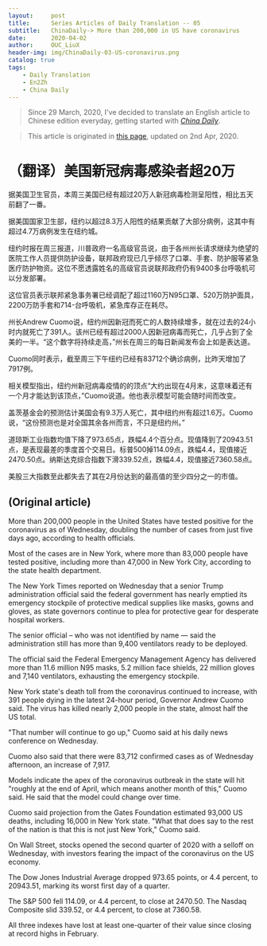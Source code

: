 ```yaml
---
layout:     post
title:      Series Articles of Daily Translation -- 05
subtitle:   ChinaDaily-> More than 200,000 in US have coronavirus
date:       2020-04-02
author:     OUC_LiuX 
header-img: img/ChinaDaily-03-US-coronavirus.png
catalog: true
tags:
    - Daily Translation
    - En2Zh
    - China Daily 
---
```


<head>
    <script src="https://cdn.mathjax.org/mathjax/latest/MathJax.js?config=TeX-AMS-MML_HTMLorMML" type="text/javascript"></script>
    <script type="text/x-mathjax-config">
        MathJax.Hub.Config({
            tex2jax: {
            skipTags: ['script', 'noscript', 'style', 'textarea', 'pre'],
            inlineMath: [['$','$']]
            }
        });
    </script>
</head>

> Since 29 March, 2020, I've decided to translate an English article to Chinese edition everyday, getting started with [*China Daily*](https://www.chinadaily.com.cn/).    

> This article is originated in [this page](https://www.chinadaily.com.cn/a/202004/02/WS5e8530cca310128217283c5f.html), updated on 2nd Apr, 2020.  

# （翻译）美国新冠病毒感染者超20万    
据美国卫生官员，本周三美国已经有超过20万人新冠病毒检测呈阳性，相比五天前翻了一番。   

据美国国家卫生部，纽约以超过8.3万人阳性的结果贡献了大部分病例，这其中有超过4.7万病例发生在纽约城。   

纽约时报在周三报道，川普政府一名高级官员说，由于各州州长请求继续为绝望的医院工作人员提供防护设备，联邦政府现已几乎倾尽了口罩、手套、防护服等紧急医疗防护物资。这位不愿透露姓名的高级官员说联邦政府仍有9400多台呼吸机可以分发部署。   

这位官员表示联邦紧急事务署已经调配了超过1160万N95口罩、520万防护面具，2200万防手套和714-台呼吸机，紧急库存正在耗尽。   

州长Andrew Cuomo说，纽约州因新冠而死亡的人数持续增多，就在过去的24小时内就死亡了391人。该州已经有超过2000人因新冠病毒而死亡，几乎占到了全美的一半。“这个数字将持续走高，”州长在周三的每日新闻发布会上如是表达道。    

Cuomo同时表示，截至周三下午纽约已经有83712个确诊病例，比昨天增加了7917例。   

相关模型指出，纽约州新冠病毒疫情的的顶点“大约出现在4月末，这意味着还有一个月才能达到该顶点，”Cuomo说道。他也表示模型可能会随时间而改变。   

盖茨基金会的预测估计美国会有9.3万人死亡，其中纽约州有超过1.6万。Cuomo说，“这份预测也是对全国其余各州而言，不只是纽约州。”     

道琼斯工业指数均值下降了973.65点，跌幅4.4个百分点。现值降到了20943.51点，是表现最差的季度首个交易日。标普500掉114.09点，跌幅4.4，现值接近2470.50点。纳斯达克综合指数下滑339.52点，跌幅4.4，现值接近7360.58点。    

美股三大指数至此都失去了其在2月份达到的最高值的至少四分之一的市值。  

## (Original article)   

More than 200,000 people in the United States have tested positive for the coronavirus as of Wednesday, doubling the number of cases from just five days ago, according to health officials.

Most of the cases are in New York, where more than 83,000 people have tested positive, including more than 47,000 in New York City, according to the state health department.

The New York Times reported on Wednesday that a senior Trump administration official said the federal government has nearly emptied its emergency stockpile of protective medical supplies like masks, gowns and gloves, as state governors continue to plea for protective gear for desperate hospital workers.

The senior official – who was not identified by name — said the administration still has more than 9,400 ventilators ready to be deployed.

The official said the Federal Emergency Management Agency has delivered more than 11.6 million N95 masks, 5.2 million face shields, 22 million gloves and 7,140 ventilators, exhausting the emergency stockpile.

New York state's death toll from the coronavirus continued to increase, with 391 people dying in the latest 24-hour period, Governor Andrew Cuomo said. The virus has killed nearly 2,000 people in the state, almost half the US total.

"That number will continue to go up," Cuomo said at his daily news conference on Wednesday.

Cuomo also said that there were 83,712 confirmed cases as of Wednesday afternoon, an increase of 7,917.

Models indicate the apex of the coronavirus outbreak in the state will hit "roughly at the end of April, which means another month of this," Cuomo said. He said that the model could change over time.

Cuomo said projection from the Gates Foundation estimated 93,000 US deaths, including 16,000 in New York state. "What that does say to the rest of the nation is that this is not just New York," Cuomo said.

On Wall Street, stocks opened the second quarter of 2020 with a selloff on Wednesday, with investors fearing the impact of the coronavirus on the US economy.

The Dow Jones Industrial Average dropped 973.65 points, or 4.4 percent, to 20943.51, marking its worst first day of a quarter.

The S&P 500 fell 114.09, or 4.4 percent, to close at 2470.50. The Nasdaq Composite slid 339.52, or 4.4 percent, to close at 7360.58.

All three indexes have lost at least one-quarter of their value since closing at record highs in February.